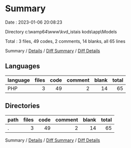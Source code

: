 # Summary

Date : 2023-01-06 20:08:23

Directory c:\\wamp64\\www\\kvd_istais kods\\app\\Models

Total : 3 files,  49 codes, 2 comments, 14 blanks, all 65 lines

Summary / [Details](details.md) / [Diff Summary](diff.md) / [Diff Details](diff-details.md)

## Languages
| language | files | code | comment | blank | total |
| :--- | ---: | ---: | ---: | ---: | ---: |
| PHP | 3 | 49 | 2 | 14 | 65 |

## Directories
| path | files | code | comment | blank | total |
| :--- | ---: | ---: | ---: | ---: | ---: |
| . | 3 | 49 | 2 | 14 | 65 |

Summary / [Details](details.md) / [Diff Summary](diff.md) / [Diff Details](diff-details.md)
